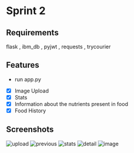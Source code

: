 # Sprint 2

## Requirements

flask , ibm_db , pyjwt , requests , trycourier

## Features

- run app.py
- [x] Image Upload
- [x] Stats
- [x] Information about the nutrients present in food
- [x] Food History

## Screenshots



![upload](https://user-images.githubusercontent.com/59635960/202759250-032c676b-f580-4c6e-b3ac-36e7b3ce4c9f.PNG)
![previous](https://user-images.githubusercontent.com/59635960/202759266-10568014-67da-4aca-90e2-c10e8f40bd9f.PNG)
![stats](https://user-images.githubusercontent.com/59635960/202759271-07d838aa-09f8-4ca7-9bce-07bb5569d7ba.PNG)
![detail](https://user-images.githubusercontent.com/59635960/202759276-bcc9723e-8edf-4d0c-8492-e226ee6d1fe0.PNG)
![image](https://user-images.githubusercontent.com/59635960/202759283-e2119f9c-cb52-4044-8f1a-d86ca7f5c242.PNG)
